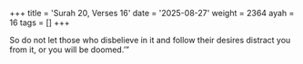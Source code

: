 +++
title = 'Surah 20, Verses 16'
date = '2025-08-27'
weight = 2364
ayah = 16
tags = []
+++

So do not let those who disbelieve in it and follow their desires distract you from it, or you will be doomed.’”